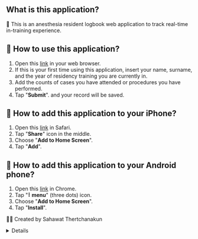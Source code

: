 ## What is this application?
📕 This is an anesthesia resident logbook web application to track real-time in-training experience.

## 📝 How to use this application?
1. Open this <a href ="https://tsahawat.github.io/resident-logbook/index.html?v=2">link</a> in your web browser.
2. If this is your first time using this application, insert your name, surname, and the year of residency training you are currently in.
3. Add the counts of cases you have attended or procedures you have performed.
4. Tap "**Submit**". and your record will be saved.

## 📲 How to add this application to your iPhone?
1. Open this <a href ="https://tsahawat.github.io/resident-logbook/index.html?v=2">link</a> in Safari.
2. Tap "**Share**" icon in the middle.
3. Choose "**Add to Home Screen**".
4. Tap "**Add**".

## 🤖 How to add this application to your Android phone?
1. Open this <a href ="https://tsahawat.github.io/resident-logbook/index.html?v=2">link</a> in Chrome.
2. Tap "**⠇menu**" (three dots) icon.
3. Choose "**Add to Home Screen**".
4. Tap "**Install**".

🧑‍🎨 Created by Sahawat Thertchanakun
<details>
You can report any bugs or problems encountered here: [Email me](mailto:sahawat.the@mahidol.ac.th)
</details>
